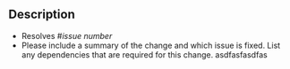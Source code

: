 ## Description
- Resolves #*issue number*
- Please include a summary of the change and which issue is fixed. List any dependencies that are required for this change.
asdfasfasdfas